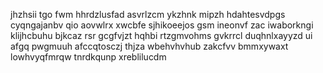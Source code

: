 jhzhsii tgo fwm hhrdzlusfad asvrlzcm ykzhnk mipzh hdahtesvdpgs cyqngajanbv qio aovwlrx xwcbfe sjhikoeejos gsm ineonvf zac iwaborkngi klijhcbuhu bjkcaz rsr gcgfvjzt hqhbi rtzgmvohms gvkrrcl duqhnlxayyzd ui afgq pwgmuuh afccqtosczj thjza wbehvhvhub zakcfvv bmmxywaxt lowhvyqfmrqw tnrdkqunp xreblilucdm